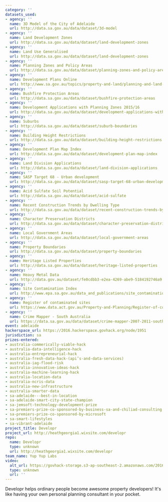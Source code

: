 ```yaml
---
category: ''
datasets_used:
- agency: ''
  name: 3D Model of the City of Adelaide
  url: http://data.sa.gov.au/data/dataset/3d-model
- agency: ''
  name: Land Development Zones
  url: http://data.sa.gov.au/data/dataset/land-development-zones
- agency: ''
  name: Land Use Generalised
  url: http://data.sa.gov.au/data/dataset/land-development-zones
- agency: ''
  name: Planning Zones and Policy Areas
  url: http://data.sa.gov.au/data/dataset/planning-zones-and-policy-areas
- agency: ''
  name: Development Plans Online
  url: http://www.sa.gov.au/topics/property-and-land/planning-and-land-management/development-plans
- agency: ''
  name: Bushfire Protection Areas
  url: http://data.sa.gov.au/data/dataset/bushfire-protection-areas
- agency: ''
  name: Development Applications with Planning Zones 2015/16
  url: http://data.sa.gov.au/data/dataset/development-applications-with-planning-zones-2015-16
- agency: ''
  name: Suburbs
  url: http://data.sa.gov.au/data/dataset/suburb-boundaries
- agency: ''
  name: Building Height Restrictions
  url: http://data.sa.gov.au/data/dataset/building-height-restrictions
- agency: ''
  name: Development Plan Map Index
  url: http://data.sa.gov.au/data/dataset/development-plan-map-index
- agency: ''
  name: Land Division Applications
  url: http://data.sa.gov.au/data/dataset/land-division-applications
- agency: ''
  name: SASP Target 68 - Urban development
  url: http://data.sa.gov.au/data/dataset/sasp-target-68-urban-development
- agency: ''
  name: Acid Sulfate Soil Potential
  url: http://data.sa.gov.au/data/dataset/acid-sulfate
- agency: ''
  name: Recent Construction Trends by Dwelling Type
  url: http://data.sa.gov.au/data/dataset/recent-construction-trends-by-dwelling-type
- agency: ''
  name: Character Preservation Districts
  url: http://data.sa.gov.au/data/dataset/character-preservation-districts
- agency: ''
  name: Local Government Areas
  url: http://data.sa.gov.au/data/dataset/local-government-areas
- agency: ''
  name: Property Boundaries
  url: http://data.sa.gov.au/data/dataset/property-boundaries
- agency: ''
  name: Heritage Listed Properties
  url: http://data.sa.gov.au/data/dataset/heritage-listed-properties
- agency: ''
  name: Heavy Metal Data
  url: http://data.gov.au/dataset/fe0cdbb3-e2ea-4269-abe9-5184192746a9
- agency: ''
  name: Site Contamination Index
  url: http://www.epa.sa.gov.au/data_and_publications/site_contamination_index/search-the-contamination-register
- agency: ''
  name: Register of contaminated sites
  url: https://www.data.act.gov.au/Property-and-Planning/Register-of-contaminated-sites/ecgf-jdca
- agency: ''
  name: Crime Mapper - South Australia
  url: https://data.sa.gov.au/data/dataset/crime-mapper-2007-2011-south-australia
event: adelaide
hackerspace_url: https://2016.hackerspace.govhack.org/node/1951
jurisdiction: sa
prizes-entered:
- australia-commerically-viable-hack
- australia-data-intelligence-hack
- australia-entrepreneurial-hack
- australia-fresh-data-hack-(api’s-and-data-services)
- australia-iag-flood-risk
- australia-innovative-ideas-hack
- australia-machine-learning-hack
- australia-location-data
- australia-ncris-data
- australia-new-infrastructure
- australia-smarter-data
- sa-adelaide---best-in-location
- sa-adelaide-smart-city-state-champion
- sa-jemsoft-technology-development-prize
- sa-premiers-prize-co-sponsored-by-business-sa-and-chiliad-consulting
- sa-premiers-prize-co-sponsored-by-microsoft
- sa-smart-lifestyles
- sa-vibrant-adelaide
project_title: Developr
project_url: http://heathgeorgia1.wixsite.com/developr
repo:
  name: Developr
  type: unknown
  url: http://heathgeorgia1.wixsite.com/developr
team_name: Yup Yup Labs
video:
  alt_url: https://govhack-storage.s3-ap-southeast-2.amazonaws.com/2016/Adelaide%20-%20Yup%20Yup%20Labs%20DevelopR.mp4
  type: unknown
  url: ''
---
```


Developr helps ordinary people become awesome property developers! It's like having your own personal planning consultant in your pocket.